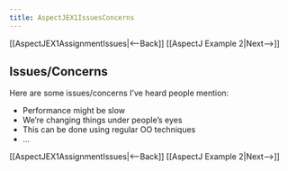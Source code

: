 ```yaml
---
title: AspectJEX1IssuesConcerns
---
```

[[AspectJEX1AssignmentIssues|<--Back]] [[AspectJ Example 2|Next-->]]

## Issues/Concerns
Here are some issues/concerns I’ve heard people mention:
* Performance might be slow
* We’re changing things under people’s eyes
* This can be done using regular OO techniques
* …

[[AspectJEX1AssignmentIssues|<--Back]] [[AspectJ Example 2|Next-->]]
